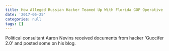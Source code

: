 ```yaml
---
title: How Alleged Russian Hacker Teamed Up With Florida GOP Operative
date: '2017-05-25'
categories: null
tags: []
---
```

Political consultant Aaron Nevins received documents from hacker 'Guccifer 2.0' and posted some on his blog.